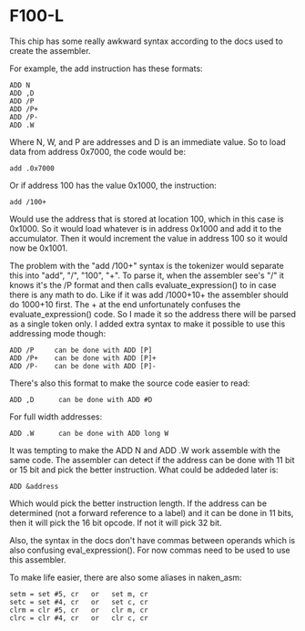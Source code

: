 
F100-L
======

This chip has some really awkward syntax according to the docs
used to create the assembler.

For example, the add instruction has these formats:

    ADD N
    ADD ,D
    ADD /P
    ADD /P+
    ADD /P-
    ADD .W

Where N, W, and P are addresses and D is an immediate value. So to
load data from address 0x7000, the code would be:

    add .0x7000

Or if address 100 has the value 0x1000, the instruction:

    add /100+

Would use the address that is stored at location 100, which in
this case is 0x1000. So it would load whatever is in address 0x1000
and add it to the accumulator. Then it would increment the value
in address 100 so it would now be 0x1001.

The problem with the "add /100+" syntax is the tokenizer would separate
this into "add", "/", "100", "+". To parse it, when the assembler see's
"/" it knows it's the /P format and then calls evaluate_expression() to
in case there is any math to do. Like if it was add /1000+10+ the assembler
should do 1000+10 first. The + at the end unfortunately confuses the
evaluate_expression() code. So I made it so the address there will be
parsed as a single token only. I added extra syntax to make it possible
to use this addressing mode though:
 
    ADD /P     can be done with ADD [P]
    ADD /P+    can be done with ADD [P]+
    ADD /P-    can be done with ADD [P]-

There's also this format to make the source code easier to read:

    ADD ,D      can be done with ADD #D

For full width addresses:

    ADD .W      can be done with ADD long W

It was tempting to make the ADD N and ADD .W work assemble with the
same code. The assembler can detect if the address can be done with 11
bit or 15 bit and pick the better instruction. What could be addeded
later is:

    ADD &address

Which would pick the better instruction length. If the address can be
determined (not a forward reference to a label) and it can be done in
11 bits, then it will pick the 16 bit opcode. If not it will pick 32 bit.

Also, the syntax in the docs don't have commas between operands which is
also confusing eval_expression(). For now commas need to be used to use
this assembler.

To make life easier, there are also some aliases in naken_asm:

    setm = set #5, cr   or   set m, cr
    setc = set #4, cr   or   set c, cr
    clrm = clr #5, cr   or   clr m, cr
    clrc = clr #4, cr   or   clr c, cr

